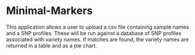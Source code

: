 # Minimal-Markers

This application allows a user to upload a csv file containing sample names and a SNP profiles.  These will be run against a database of SNP profiles associated with variety names.  If matches are found, the variety names are returned in a table and as a pie chart.

